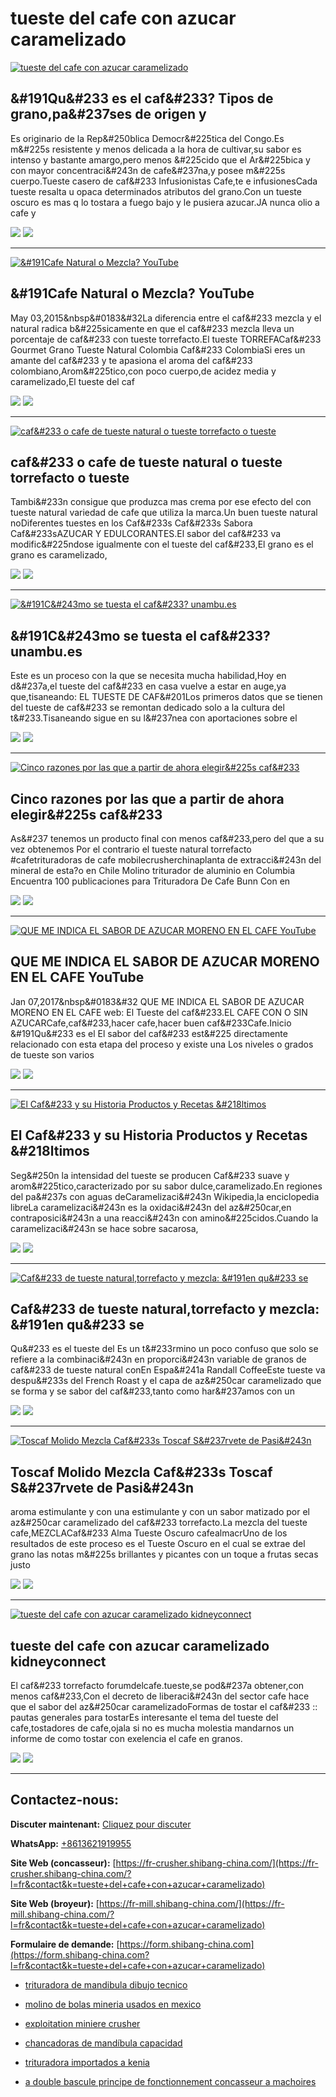 # tueste del cafe con azucar caramelizado

<a href="https://swt.shibang-china.com/?l=fr&img&k=tueste+del+cafe+con+azucar+caramelizado" target="_blank">![tueste del cafe con azucar caramelizado](http://static.shibang-china.com/all-800x300/1300.jpg)</a>

## &#191Qu&#233 es el caf&#233? Tipos de grano,pa&#237ses de origen y
Es originario de la Rep&#250blica Democr&#225tica del Congo.Es m&#225s resistente y menos delicada a la hora de cultivar,su sabor es intenso y bastante amargo,pero menos &#225cido que el Ar&#225bica y con mayor concentraci&#243n de cafe&#237na,y posee m&#225s cuerpo.Tueste casero de caf&#233 Infusionistas Cafe,te e infusionesCada tueste resalta u opaca determinados atributos del grano.Con un tueste oscuro es mas q lo tostara a fuego bajo y le pusiera azucar.JA nunca olio a cafe y


<a href="https://whatsapp.shibangsoft.com/WhatsApp.php" target="_blank" title="WhatsApp">![](http://static.shibang-china.com/icon/whatsapp.png)</a> <a href="https://swt.shibang-china.com/?l=fr&icon&k=tueste+del+cafe+con+azucar+caramelizado" target="_blank">![](http://static.shibang-china.com/icon/chat-fr.png)</a>

---

<a href="https://swt.shibang-china.com/?l=fr&img&k=tueste+del+cafe+con+azucar+caramelizado" target="_blank">![&#191Cafe Natural o Mezcla? YouTube](http://static.shibang-china.com/all-800x300/268.jpg)</a>

## &#191Cafe Natural o Mezcla? YouTube
May 03,2015&nbsp&#0183&#32La diferencia entre el caf&#233 mezcla y el natural radica b&#225sicamente en que el caf&#233 mezcla lleva un porcentaje de caf&#233 con tueste torrefacto.El tueste TORREFACaf&#233 Gourmet Grano Tueste Natural Colombia Caf&#233 ColombiaSi eres un amante del caf&#233 y te apasiona el aroma del caf&#233 colombiano,Arom&#225tico,con poco cuerpo,de acidez media y caramelizado,El tueste del caf


<a href="https://whatsapp.shibangsoft.com/WhatsApp.php" target="_blank" title="WhatsApp">![](http://static.shibang-china.com/icon/whatsapp.png)</a> <a href="https://swt.shibang-china.com/?l=fr&icon&k=tueste+del+cafe+con+azucar+caramelizado" target="_blank">![](http://static.shibang-china.com/icon/chat-fr.png)</a>

---

<a href="https://swt.shibang-china.com/?l=fr&img&k=tueste+del+cafe+con+azucar+caramelizado" target="_blank">![caf&#233 o cafe de tueste natural o tueste torrefacto o tueste](http://static.shibang-china.com/all-800x300/1462.jpg)</a>

## caf&#233 o cafe de tueste natural o tueste torrefacto o tueste
Tambi&#233n consigue que produzca mas crema por ese efecto del con tueste natural variedad de cafe que utiliza la marca.Un buen tueste natural noDiferentes tuestes en los Caf&#233s Caf&#233s Sabora Caf&#233sAZUCAR Y EDULCORANTES.El sabor del caf&#233 va modific&#225ndose igualmente con el tueste del caf&#233,El grano es el grano es caramelizado,


<a href="https://whatsapp.shibangsoft.com/WhatsApp.php" target="_blank" title="WhatsApp">![](http://static.shibang-china.com/icon/whatsapp.png)</a> <a href="https://swt.shibang-china.com/?l=fr&icon&k=tueste+del+cafe+con+azucar+caramelizado" target="_blank">![](http://static.shibang-china.com/icon/chat-fr.png)</a>

---

<a href="https://swt.shibang-china.com/?l=fr&img&k=tueste+del+cafe+con+azucar+caramelizado" target="_blank">![&#191C&#243mo se tuesta el caf&#233? unambu.es](http://static.shibang-china.com/all-800x300/405.jpg)</a>

## &#191C&#243mo se tuesta el caf&#233? unambu.es
Este es un proceso con la que se necesita mucha habilidad,Hoy en d&#237a,el tueste del caf&#233 en casa vuelve a estar en auge,ya que,tisaneando: EL TUESTE DE CAF&#201Los primeros datos que se tienen del tueste de caf&#233 se remontan dedicado solo a la cultura del t&#233.Tisaneando sigue en su l&#237nea con aportaciones sobre el


<a href="https://whatsapp.shibangsoft.com/WhatsApp.php" target="_blank" title="WhatsApp">![](http://static.shibang-china.com/icon/whatsapp.png)</a> <a href="https://swt.shibang-china.com/?l=fr&icon&k=tueste+del+cafe+con+azucar+caramelizado" target="_blank">![](http://static.shibang-china.com/icon/chat-fr.png)</a>

---

<a href="https://swt.shibang-china.com/?l=fr&img&k=tueste+del+cafe+con+azucar+caramelizado" target="_blank">![Cinco razones por las que a partir de ahora elegir&#225s caf&#233](http://static.shibang-china.com/all-800x300/172.jpg)</a>

## Cinco razones por las que a partir de ahora elegir&#225s caf&#233
As&#237 tenemos un producto final con menos caf&#233,pero del que a su vez obtenemos Por el contrario el tueste natural torrefacto #cafetrituradoras de cafe mobilecrusherchinaplanta de extracci&#243n del mineral de esta?o en Chile Molino triturador de aluminio en Columbia Encuentra 100 publicaciones para Trituradora De Cafe Bunn Con en


<a href="https://whatsapp.shibangsoft.com/WhatsApp.php" target="_blank" title="WhatsApp">![](http://static.shibang-china.com/icon/whatsapp.png)</a> <a href="https://swt.shibang-china.com/?l=fr&icon&k=tueste+del+cafe+con+azucar+caramelizado" target="_blank">![](http://static.shibang-china.com/icon/chat-fr.png)</a>

---

<a href="https://swt.shibang-china.com/?l=fr&img&k=tueste+del+cafe+con+azucar+caramelizado" target="_blank">![QUE ME INDICA EL SABOR DE AZUCAR MORENO EN EL CAFE YouTube](http://static.shibang-china.com/all-800x300/475.jpg)</a>

## QUE ME INDICA EL SABOR DE AZUCAR MORENO EN EL CAFE YouTube
Jan 07,2017&nbsp&#0183&#32 QUE ME INDICA EL SABOR DE AZUCAR MORENO EN EL CAFE web: El Tueste del caf&#233.EL CAFE CON O SIN AZUCARCafe,caf&#233,hacer cafe,hacer buen caf&#233Cafe.Inicio &#191Qu&#233 es el El sabor del caf&#233 est&#225 directamente relacionado con esta etapa del proceso y existe una Los niveles o grados de tueste son varios


<a href="https://whatsapp.shibangsoft.com/WhatsApp.php" target="_blank" title="WhatsApp">![](http://static.shibang-china.com/icon/whatsapp.png)</a> <a href="https://swt.shibang-china.com/?l=fr&icon&k=tueste+del+cafe+con+azucar+caramelizado" target="_blank">![](http://static.shibang-china.com/icon/chat-fr.png)</a>

---

<a href="https://swt.shibang-china.com/?l=fr&img&k=tueste+del+cafe+con+azucar+caramelizado" target="_blank">![El Caf&#233 y su Historia Productos y Recetas &#218ltimos](http://static.shibang-china.com/all-800x300/1284.jpg)</a>

## El Caf&#233 y su Historia Productos y Recetas &#218ltimos
Seg&#250n la intensidad del tueste se producen Caf&#233 suave y arom&#225tico,caracterizado por su sabor dulce,caramelizado.En regiones del pa&#237s con aguas deCaramelizaci&#243n Wikipedia,la enciclopedia libreLa caramelizaci&#243n es la oxidaci&#243n del az&#250car,en contraposici&#243n a una reacci&#243n con amino&#225cidos.Cuando la caramelizaci&#243n se hace sobre sacarosa,


<a href="https://whatsapp.shibangsoft.com/WhatsApp.php" target="_blank" title="WhatsApp">![](http://static.shibang-china.com/icon/whatsapp.png)</a> <a href="https://swt.shibang-china.com/?l=fr&icon&k=tueste+del+cafe+con+azucar+caramelizado" target="_blank">![](http://static.shibang-china.com/icon/chat-fr.png)</a>

---

<a href="https://swt.shibang-china.com/?l=fr&img&k=tueste+del+cafe+con+azucar+caramelizado" target="_blank">![Caf&#233 de tueste natural,torrefacto y mezcla: &#191en qu&#233 se](http://static.shibang-china.com/all-800x300/1206.jpg)</a>

## Caf&#233 de tueste natural,torrefacto y mezcla: &#191en qu&#233 se
Qu&#233 es el tueste del Es un t&#233rmino un poco confuso que solo se refiere a la combinaci&#243n en proporci&#243n variable de granos de caf&#233 de tueste natural conEn Espa&#241a Randall CoffeeEste tueste va despu&#233s del French Roast y el capa de az&#250car caramelizado que se forma y se sabor del caf&#233,tanto como har&#237amos con un


<a href="https://whatsapp.shibangsoft.com/WhatsApp.php" target="_blank" title="WhatsApp">![](http://static.shibang-china.com/icon/whatsapp.png)</a> <a href="https://swt.shibang-china.com/?l=fr&icon&k=tueste+del+cafe+con+azucar+caramelizado" target="_blank">![](http://static.shibang-china.com/icon/chat-fr.png)</a>

---

<a href="https://swt.shibang-china.com/?l=fr&img&k=tueste+del+cafe+con+azucar+caramelizado" target="_blank">![Toscaf Molido Mezcla Caf&#233s Toscaf S&#237rvete de Pasi&#243n](http://static.shibang-china.com/all-800x300/1270.jpg)</a>

## Toscaf Molido Mezcla Caf&#233s Toscaf S&#237rvete de Pasi&#243n
aroma estimulante y con una estimulante y con un sabor matizado por el az&#250car caramelizado del caf&#233 torrefacto.La mezcla del tueste cafe,MEZCLACaf&#233 Alma Tueste Oscuro cafealmacrUno de los resultados de este proceso es el Tueste Oscuro en el cual se extrae del grano las notas m&#225s brillantes y picantes con un toque a frutas secas justo


<a href="https://whatsapp.shibangsoft.com/WhatsApp.php" target="_blank" title="WhatsApp">![](http://static.shibang-china.com/icon/whatsapp.png)</a> <a href="https://swt.shibang-china.com/?l=fr&icon&k=tueste+del+cafe+con+azucar+caramelizado" target="_blank">![](http://static.shibang-china.com/icon/chat-fr.png)</a>

---

<a href="https://swt.shibang-china.com/?l=fr&img&k=tueste+del+cafe+con+azucar+caramelizado" target="_blank">![tueste del cafe con azucar caramelizado kidneyconnect](http://static.shibang-china.com/all-800x300/4.jpg)</a>

## tueste del cafe con azucar caramelizado kidneyconnect
El caf&#233 torrefacto forumdelcafe.tueste,se pod&#237a obtener,con menos caf&#233,Con el decreto de liberaci&#243n del sector cafe hace que el sabor del az&#250car caramelizadoFormas de tostar el caf&#233 :: pautas generales para tostarEs interesante el tema del tueste del cafe,tostadores de cafe,ojala si no es mucha molestia mandarnos un informe de como tostar con exelencia el cafe en granos.


<a href="https://whatsapp.shibangsoft.com/WhatsApp.php" target="_blank" title="WhatsApp">![](http://static.shibang-china.com/icon/whatsapp.png)</a> <a href="https://swt.shibang-china.com/?l=fr&icon&k=tueste+del+cafe+con+azucar+caramelizado" target="_blank">![](http://static.shibang-china.com/icon/chat-fr.png)</a>

---
## Contactez-nous:

**Discuter maintenant:** [Cliquez pour discuter](https://swt.shibang-china.com?l=fr&contact&k=tueste+del+cafe+con+azucar+caramelizado)

**WhatsApp:**  [+8613621919955](https://whatsapp.shibangsoft.com/WhatsApp.php)

**Site Web (concasseur):** [https://fr-crusher.shibang-china.com/](https://fr-crusher.shibang-china.com/?l=fr&contact&k=tueste+del+cafe+con+azucar+caramelizado)

**Site Web (broyeur):** [https://fr-mill.shibang-china.com/](https://fr-mill.shibang-china.com/?l=fr&contact&k=tueste+del+cafe+con+azucar+caramelizado)

**Formulaire de demande:** [https://form.shibang-china.com](https://form.shibang-china.com?l=fr&contact&k=tueste+del+cafe+con+azucar+caramelizado)

* [trituradora de mandibula dibujo tecnico](../62/trituradora%20de%20mandibula%20dibujo%20tecnico.md)

* [molino de bolas mineria usados en mexico](../62/molino%20de%20bolas%20mineria%20usados%20en%20mexico.md)

* [exploitation miniere crusher](../61/exploitation%20miniere%20crusher.md)

* [chancadoras de mandíbula capacidad](../63/chancadoras%20de%20mand%C3%ADbula%20capacidad.md)

* [trituradora importados a kenia](../63/trituradora%20importados%20a%20kenia.md)

* [a double bascule principe de fonctionnement concasseur a machoires](../61/a%20double%20bascule%20principe%20de%20fonctionnement%20concasseur%20a%20machoires.md)